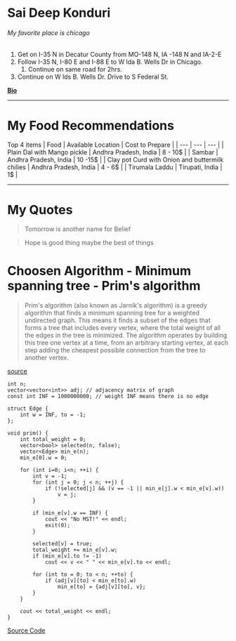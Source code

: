 # Sai Deep Konduri

###### My favorite place is chicago

1. Get on I-35 N in Decatur County from MO-148 N, IA -148 N and IA-2-E
2. Follow I-35 N, I-80 E and I-88 E to W lda B. Wells Dr in Chicago.
    1. Continue on same road for 2hrs.
3. Continue on W lds B. Wells Dr. Drive to S Federal St.


**[Bio](AboutMe.md)**


---

# My Food Recommendations
Top 4 items
| Food | Available Location | Cost to Prepare |
| --- | --- | --- |
| Plain Dal with Mango pickle | Andhra Pradesh, India | 8 - 10$ |
| Sambar | Andhra Pradesh, India | 10 -15$ |
| Clay pot Curd with Onion and buttermilk chilies | Andhra Pradesh, India | 4 - 6$ |
| Tirumala Laddu | Tirupati, India | 1$ |


---

# My Quotes

 > Tomorrow is another name for Belief

 > Hope is good thing maybe the best of things

 # Choosen Algorithm - Minimum spanning tree - Prim's algorithm

 > Prim's algorithm (also known as Jarník's algorithm) is a greedy algorithm that finds a minimum spanning tree for a weighted undirected graph. This means it finds a subset of the edges that forms a tree that includes every vertex, where the total weight of all the edges in the tree is minimized. The algorithm operates by building this tree one vertex at a time, from an arbitrary starting vertex, at each step adding the cheapest possible connection from the tree to another vertex.


[source](https://en.wikipedia.org/wiki/Prim%27s_algorithm)

```
int n;
vector<vector<int>> adj; // adjacency matrix of graph
const int INF = 1000000000; // weight INF means there is no edge

struct Edge {
    int w = INF, to = -1;
};

void prim() {
    int total_weight = 0;
    vector<bool> selected(n, false);
    vector<Edge> min_e(n);
    min_e[0].w = 0;

    for (int i=0; i<n; ++i) {
        int v = -1;
        for (int j = 0; j < n; ++j) {
            if (!selected[j] && (v == -1 || min_e[j].w < min_e[v].w))
                v = j;
        }

        if (min_e[v].w == INF) {
            cout << "No MST!" << endl;
            exit(0);
        }

        selected[v] = true;
        total_weight += min_e[v].w;
        if (min_e[v].to != -1)
            cout << v << " " << min_e[v].to << endl;

        for (int to = 0; to < n; ++to) {
            if (adj[v][to] < min_e[to].w)
                min_e[to] = {adj[v][to], v};
        }
    }

    cout << total_weight << endl;
}

```
[Source Code](https://cp-algorithms.com/graph/mst_prim.html)